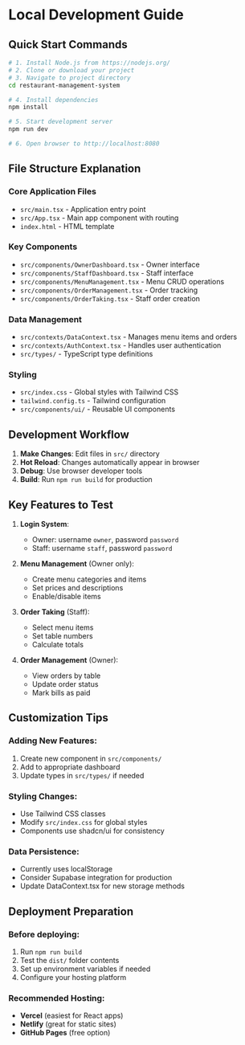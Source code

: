
# Local Development Guide

## Quick Start Commands

```bash
# 1. Install Node.js from https://nodejs.org/
# 2. Clone or download your project
# 3. Navigate to project directory
cd restaurant-management-system

# 4. Install dependencies
npm install

# 5. Start development server
npm run dev

# 6. Open browser to http://localhost:8080
```

## File Structure Explanation

### Core Application Files
- `src/main.tsx` - Application entry point
- `src/App.tsx` - Main app component with routing
- `index.html` - HTML template

### Key Components
- `src/components/OwnerDashboard.tsx` - Owner interface
- `src/components/StaffDashboard.tsx` - Staff interface
- `src/components/MenuManagement.tsx` - Menu CRUD operations
- `src/components/OrderManagement.tsx` - Order tracking
- `src/components/OrderTaking.tsx` - Staff order creation

### Data Management
- `src/contexts/DataContext.tsx` - Manages menu items and orders
- `src/contexts/AuthContext.tsx` - Handles user authentication
- `src/types/` - TypeScript type definitions

### Styling
- `src/index.css` - Global styles with Tailwind CSS
- `tailwind.config.ts` - Tailwind configuration
- `src/components/ui/` - Reusable UI components

## Development Workflow

1. **Make Changes**: Edit files in `src/` directory
2. **Hot Reload**: Changes automatically appear in browser
3. **Debug**: Use browser developer tools
4. **Build**: Run `npm run build` for production

## Key Features to Test

1. **Login System**:
   - Owner: username `owner`, password `password`
   - Staff: username `staff`, password `password`

2. **Menu Management** (Owner only):
   - Create menu categories and items
   - Set prices and descriptions
   - Enable/disable items

3. **Order Taking** (Staff):
   - Select menu items
   - Set table numbers
   - Calculate totals

4. **Order Management** (Owner):
   - View orders by table
   - Update order status
   - Mark bills as paid

## Customization Tips

### Adding New Features:
1. Create new component in `src/components/`
2. Add to appropriate dashboard
3. Update types in `src/types/` if needed

### Styling Changes:
- Use Tailwind CSS classes
- Modify `src/index.css` for global styles
- Components use shadcn/ui for consistency

### Data Persistence:
- Currently uses localStorage
- Consider Supabase integration for production
- Update DataContext.tsx for new storage methods

## Deployment Preparation

### Before deploying:
1. Run `npm run build`
2. Test the `dist/` folder contents
3. Set up environment variables if needed
4. Configure your hosting platform

### Recommended Hosting:
- **Vercel** (easiest for React apps)
- **Netlify** (great for static sites)
- **GitHub Pages** (free option)
